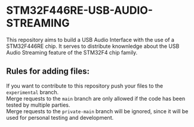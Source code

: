 # STM32F446RE-USB-AUDIO-STREAMING
This repository aims to build a USB Audio Interface with the use of a STM32F446RE chip. It serves to distribute knownledge about the USB Audio Streaming feature of the STM32F4 chip family.

## Rules for adding files:
If you want to contribute to this repository push your files to the `experimental` branch.   
Merge requests to the `main` branch are only allowed if the code has been tested by multiple parties.   
Merge requests to the `private-main` branch will be ignored, since it will be used for personal testing and development.   
